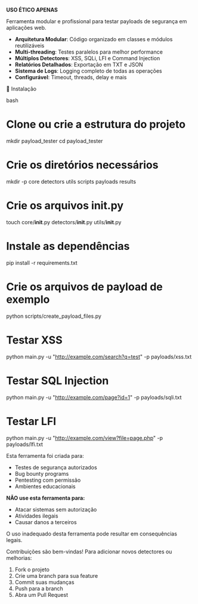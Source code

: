 **USO ÉTICO APENAS**

Ferramenta modular e profissional para testar payloads de segurança em aplicações web.

- **Arquitetura Modular**: Código organizado em classes e módulos reutilizáveis
- **Multi-threading**: Testes paralelos para melhor performance
- **Múltiplos Detectores**: XSS, SQLi, LFI e Command Injection
- **Relatórios Detalhados**: Exportação em TXT e JSON
- **Sistema de Logs**: Logging completo de todas as operações
- **Configurável**: Timeout, threads, delay e mais

🔧 Instalação

bash
# Clone ou crie a estrutura do projeto
mkdir payload_tester
cd payload_tester

# Crie os diretórios necessários
mkdir -p core detectors utils scripts payloads results

# Crie os arquivos __init__.py
touch core/__init__.py detectors/__init__.py utils/__init__.py

# Instale as dependências
pip install -r requirements.txt

# Crie os arquivos de payload de exemplo
python scripts/create_payload_files.py

# Testar XSS
python main.py -u "http://example.com/search?q=test" -p payloads/xss.txt

# Testar SQL Injection
python main.py -u "http://example.com/page?id=1" -p payloads/sqli.txt

# Testar LFI
python main.py -u "http://example.com/view?file=page.php" -p payloads/lfi.txt

Esta ferramenta foi criada para:
- Testes de segurança autorizados
- Bug bounty programs
- Pentesting com permissão
- Ambientes educacionais

**NÃO use esta ferramenta para:**
- Atacar sistemas sem autorização
- Atividades ilegais
- Causar danos a terceiros

O uso inadequado desta ferramenta pode resultar em consequências legais.

Contribuições são bem-vindas! Para adicionar novos detectores ou melhorias:

1. Fork o projeto
2. Crie uma branch para sua feature
3. Commit suas mudanças
4. Push para a branch
5. Abra um Pull Request
